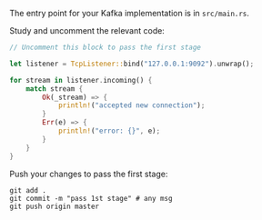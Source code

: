 The entry point for your Kafka implementation is in `src/main.rs`.

Study and uncomment the relevant code: 

```rust
// Uncomment this block to pass the first stage

let listener = TcpListener::bind("127.0.0.1:9092").unwrap();

for stream in listener.incoming() {
    match stream {
        Ok(_stream) => {
            println!("accepted new connection");
        }
        Err(e) => {
            println!("error: {}", e);
        }
    }
}
```

Push your changes to pass the first stage:

```
git add .
git commit -m "pass 1st stage" # any msg
git push origin master
```
